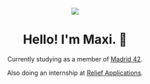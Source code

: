 
<!-- PROJECT LOGO -->
<br />
<div align="center">
  <img src="banner.png" />
  <h1>Hello! I'm Maxi. 🐇</h1>
  <p>Currently studying as a member of <a href="https://www.42madrid.com/en/">Madrid 42</a>.</p>
  <p>Also doing an internship at <a href="https://reliefapplications.org/">Relief Applications</a>.</p>
</div>
<!--
**its-a-maxi/its-a-maxi** is a ✨ _special_ ✨ repository because its `README.md` (this file) appears on your GitHub profile.

Here are some ideas to get you started:

- 🔭 I’m currently working on ...
- 🌱 I’m currently learning ...
- 👯 I’m looking to collaborate on ...
- 🤔 I’m looking for help with ...
- 💬 Ask me about ...
- 📫 How to reach me: ...
- 😄 Pronouns: ...
- ⚡ Fun fact: ...
-->
